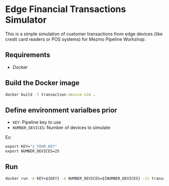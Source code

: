 # Edge Financial Transactions Simulator

This is a simple simulation of customer transactions from edge devices (like credit card readers or POS systems) for Mezmo Pipeline Workshop.

## Requirements
* Docker

## Build the Docker image
```cmd
docker build -t transaction-device-sim .
```

## Define environment varialbes prior
* `KEY`: Pipeline key to use
* `NUMBER_DEVICES`: Number of devices to simulate

Ex:
```cmd
export KEY="s_YOUR_KEY"
export NUMBER_DEVICES=25
```

## Run
```cmd
docker run -e KEY=${KEY} -e NUMBER_DEVICES=${NUMBER_DEVICES} -it transaction-device-sim
```
